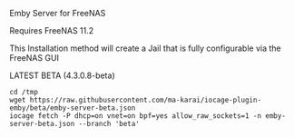 Emby Server for FreeNAS

Requires FreeNAS 11.2

This Installation method will create a Jail that is fully configurable via the FreeNAS GUI

LATEST BETA (4.3.0.8-beta)

    cd /tmp
    wget https://raw.githubusercontent.com/ma-karai/iocage-plugin-emby/beta/emby-server-beta.json
    iocage fetch -P dhcp=on vnet=on bpf=yes allow_raw_sockets=1 -n emby-server-beta.json --branch 'beta'  

